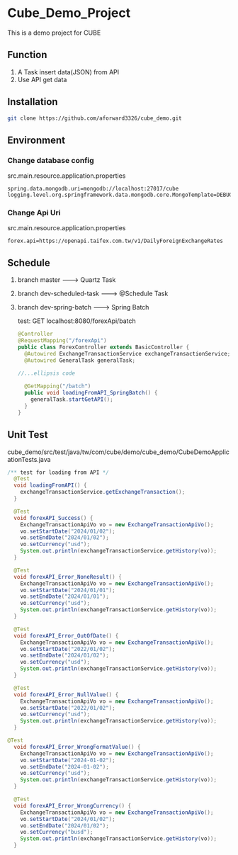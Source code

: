 # Cube_Demo_Project

This is a demo project for CUBE

## Function

1. A Task insert data(JSON) from API
2. Use API get data

## Installation

```bash
git clone https://github.com/aforward3326/cube_demo.git
```

## Environment

### Change database config

src.main.resource.application.properties

```properties
spring.data.mongodb.uri=mongodb://localhost:27017/cube
logging.level.org.springframework.data.mongodb.core.MongoTemplate=DEBUG
```

### Change Api Uri

src.main.resource.application.properties

```properties
forex.api=https://openapi.taifex.com.tw/v1/DailyForeignExchangeRates 
```

## Schedule

1. branch master ---> Quartz Task

2. branch dev-scheduled-task ---> @Schedule Task

3. branch dev-spring-batch ---> Spring Batch  

   test: GET localhost:8080/forexApi/batch

   ```java
   @Controller
   @RequestMapping("/forexApi")
   public class ForexController extends BasicController {
     @Autowired ExchangeTransactionService exchangeTransactionService;
     @Autowired GeneralTask generalTask;
     
   //...ellipsis code
   
     @GetMapping("/batch")
     public void loadingFromAPI_SpringBatch() {
       generalTask.startGetAPI();
     }
   }
   
   ```

   

## Unit Test

cube_demo/src/test/java/tw/com/cube/demo/cube_demo/CubeDemoApplicationTests.java

```java
/** test for loading from API */
  @Test
  void loadingFromAPI() {
    exchangeTransactionService.getExchangeTransaction();
  }

  @Test
  void forexAPI_Success() {
    ExchangeTransactionApiVo vo = new ExchangeTransactionApiVo();
    vo.setStartDate("2024/01/02");
    vo.setEndDate("2024/01/02");
    vo.setCurrency("usd");
    System.out.println(exchangeTransactionService.getHistory(vo));
  }

  @Test
  void forexAPI_Error_NoneResult() {
    ExchangeTransactionApiVo vo = new ExchangeTransactionApiVo();
    vo.setStartDate("2024/01/01");
    vo.setEndDate("2024/01/01");
    vo.setCurrency("usd");
    System.out.println(exchangeTransactionService.getHistory(vo));
  }

  @Test
  void forexAPI_Error_OutOfDate() {
    ExchangeTransactionApiVo vo = new ExchangeTransactionApiVo();
    vo.setStartDate("2022/01/02");
    vo.setEndDate("2024/01/02");
    vo.setCurrency("usd");
    System.out.println(exchangeTransactionService.getHistory(vo));
  }

  @Test
  void forexAPI_Error_NullValue() {
    ExchangeTransactionApiVo vo = new ExchangeTransactionApiVo();
    vo.setStartDate("2022/01/02");
    vo.setCurrency("usd");
    System.out.println(exchangeTransactionService.getHistory(vo));
  }

@Test
  void forexAPI_Error_WrongFormatValue() {
    ExchangeTransactionApiVo vo = new ExchangeTransactionApiVo();
    vo.setStartDate("2024-01-02");
    vo.setEndDate("2024-01-02");
    vo.setCurrency("usd");
    System.out.println(exchangeTransactionService.getHistory(vo));
  }

  @Test
  void forexAPI_Error_WrongCurrency() {
    ExchangeTransactionApiVo vo = new ExchangeTransactionApiVo();
    vo.setStartDate("2024/01/02");
    vo.setEndDate("2024/01/02");
    vo.setCurrency("busd");
    System.out.println(exchangeTransactionService.getHistory(vo));
  }
```





